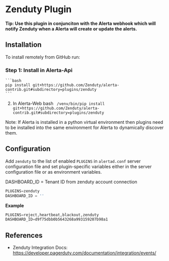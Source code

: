 Zenduty Plugin
================

**Tip: Use this plugin in conjunciton with the Alerta webhook which will notify
Zenduty when a Alerta will create or update the alerts.**

Installation
------------

To install remotely from GitHub run:
### Step 1: Install in Alerta-Api
    ```bash 
    pip install git+https://github.com/Zenduty/alerta-contrib.git#subdirectory=plugins/zenduty
    ```
2. In Alerta-Web bash
    ``` /venv/bin/pip install git+https://github.com/Zenduty/alerta-contrib.git#subdirectory=plugins/zenduty```

Note: If Alerta is installed in a python virtual environment then plugins
need to be installed into the same environment for Alerta to dynamically
discover them.

Configuration
-------------

Add `zenduty` to the list of enabled `PLUGINS` in `alertad.conf` server
configuration file and set plugin-specific variables either in the
server configuration file or as environment variables.

DASHBOARD_ID = Tenant ID from zenduty account connection

```python
PLUGINS=zenduty
DASHBOARD_ID = ''
```

**Example**

```python
PLUGINS=reject,heartbeat,blackout,zenduty
DASHBOARD_ID=d9f75dbb0b5643268a993159207b98a1
```

References
----------

  * Zenduty Integration Docs: https://developer.pagerduty.com/documentation/integration/events/

